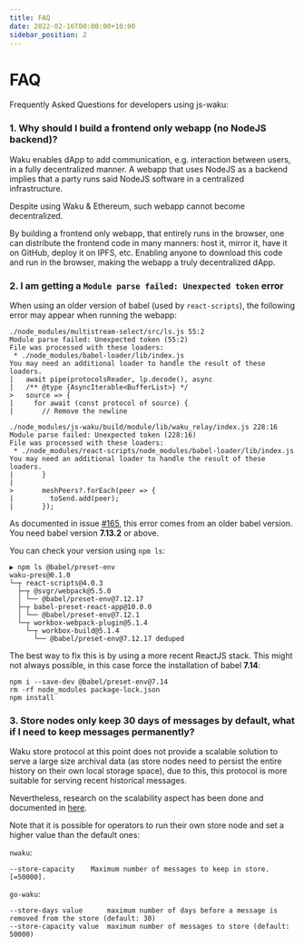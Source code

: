 ```yaml
---
title: FAQ
date: 2022-02-16T00:00:00+10:00
sidebar_position: 2
---
```


# FAQ

Frequently Asked Questions for developers using js-waku:

### 1. Why should I build a frontend only webapp (no NodeJS backend)?

Waku enables dApp to add communication, e.g. interaction between users, in a fully decentralized manner.
A webapp that uses NodeJS as a backend implies that a party runs said NodeJS software in a centralized infrastructure.

Despite using Waku & Ethereum, such webapp cannot become decentralized.

By building a frontend only webapp, that entirely runs in the browser, one can distribute the frontend code in many manners:
host it, mirror it, have it on GitHub, deploy it on IPFS, etc.
Enabling anyone to download this code and run in the browser,
making the webapp a truly decentralized dApp.

### 2. I am getting a `Module parse failed: Unexpected token` error

When using an older version of babel (used by `react-scripts`), the following error may appear when running the webapp:

```
./node_modules/multistream-select/src/ls.js 55:2
Module parse failed: Unexpected token (55:2)
File was processed with these loaders:
 * ./node_modules/babel-loader/lib/index.js
You may need an additional loader to handle the result of these loaders.
|   await pipe(protocolsReader, lp.decode(), async
|   /** @type {AsyncIterable<BufferList>} */
>   source => {
|     for await (const protocol of source) {
|       // Remove the newline
```

```
./node_modules/js-waku/build/module/lib/waku_relay/index.js 228:16
Module parse failed: Unexpected token (228:16)
File was processed with these loaders:
 * ./node_modules/react-scripts/node_modules/babel-loader/lib/index.js
You may need an additional loader to handle the result of these loaders.
|       }
|
>       meshPeers?.forEach(peer => {
|         toSend.add(peer);
|       });
```

As documented in issue [#165](https://github.com/status-im/js-waku/issues/165),
this error comes from an older babel version.
You need babel version **7.13.2** or above.

You can check your version using `npm ls`:

```
▶ npm ls @babel/preset-env
waku-pres@0.1.0
└─┬ react-scripts@4.0.3
  ├─┬ @svgr/webpack@5.5.0
  │ └── @babel/preset-env@7.12.17
  ├─┬ babel-preset-react-app@10.0.0
  │ └── @babel/preset-env@7.12.1
  └─┬ workbox-webpack-plugin@5.1.4
    └─┬ workbox-build@5.1.4
      └── @babel/preset-env@7.12.17 deduped
```

The best way to fix this is by using a more recent ReactJS stack.
This might not always possible, in this case force the installation of babel **7.14**:

```
npm i --save-dev @babel/preset-env@7.14
rm -rf node_modules package-lock.json
npm install
```

### 3. Store nodes only keep 30 days of messages by default, what if I need to keep messages permanently?

Waku store protocol at this point does not provide a scalable solution to serve a large size archival data
(as store nodes need to persist the entire history on their own local storage space),
due to this, this protocol is more suitable for serving recent historical messages.

Nevertheless, research on the scalability aspect has been done and documented in [here](https://github.com/vacp2p/research/milestone/8).

Note that it is possible for operators to run their own store node and set a higher value than the default ones:

`nwaku`:

```
--store-capacity    Maximum number of messages to keep in store. [=50000].
```

`go-waku`:

```
--store-days value      maximum number of days before a message is removed from the store (default: 30)
--store-capacity value  maximum number of messages to store (default: 50000)
```




